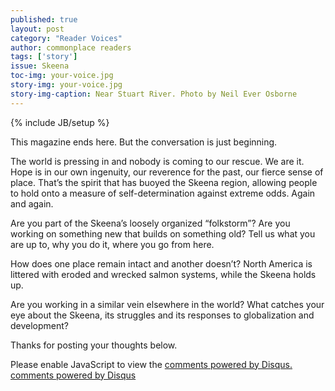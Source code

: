 ```yaml
---
published: true
layout: post
category: "Reader Voices"
author: commonplace readers
tags: ['story']
issue: Skeena
toc-img: your-voice.jpg
story-img: your-voice.jpg
story-img-caption: Near Stuart River. Photo by Neil Ever Osborne
---
```

{% include JB/setup %}

This magazine ends here. But the conversation is just beginning.

The world is pressing in and nobody is coming to our rescue. We are it. Hope is in our own ingenuity, our reverence for the past, our fierce sense of place. That’s the spirit that has buoyed the Skeena region, allowing people to hold onto a measure of self-determination against extreme odds. Again and again.

Are you part of the Skeena’s loosely organized “folkstorm”? Are you working on something new that builds on something old? Tell us what you are up to, why you do it, where you go from here.

How does one place remain intact and another doesn’t? North America is littered with eroded and wrecked salmon systems, while the Skeena holds up.

Are you working in a similar vein elsewhere in the world? What catches your eye about the Skeena, its struggles and its responses to globalization and development?

Thanks for posting your thoughts below.

<div id="disqus_thread"></div>
<script type="text/javascript">
    /* * * CONFIGURATION VARIABLES: EDIT BEFORE PASTING INTO YOUR WEBPAGE * * */
    var disqus_shortname = 'commonplacemagazine'; // required: replace example with your forum shortname

    /* * * DON'T EDIT BELOW THIS LINE * * */
    (function() {
        var dsq = document.createElement('script'); dsq.type = 'text/javascript'; dsq.async = true;
        dsq.src = '//' + disqus_shortname + '.disqus.com/embed.js';
        (document.getElementsByTagName('head')[0] || document.getElementsByTagName('body')[0]).appendChild(dsq);
    })();
</script>
<noscript>Please enable JavaScript to view the <a href="http://disqus.com/?ref_noscript">comments powered by Disqus.</a></noscript>
<a href="http://disqus.com" class="dsq-brlink">comments powered by <span class="logo-disqus">Disqus</span></a>